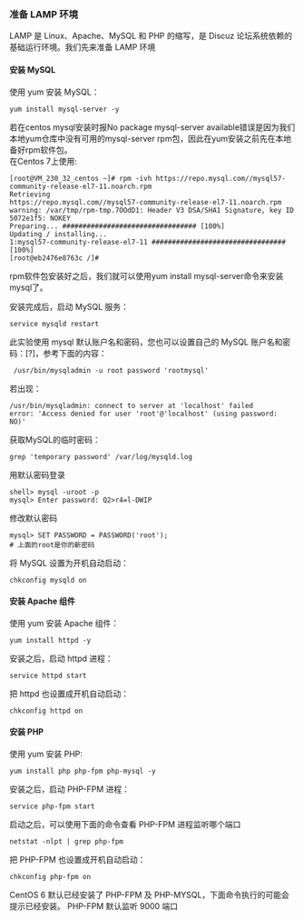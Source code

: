 ### 准备 LAMP 环境
LAMP 是 Linux、Apache、MySQL 和 PHP 的缩写，是 Discuz 论坛系统依赖的基础运行环境。我们先来准备 LAMP 环境

#### 安装 MySQL
使用 yum 安装 MySQL：
```base
yum install mysql-server -y
```

若在centos mysql安装时报No package mysql-server available错误是因为我们本地yum仓库中没有可用的mysql-server rpm包，因此在yum安装之前先在本地备好rpm软件包。<br/>
在Centos 7上使用:
```base
[root@VM_230_32_centos ~]# rpm -ivh https://repo.mysql.com//mysql57-community-release-el7-11.noarch.rpm
Retrieving 
https://repo.mysql.com//mysql57-community-release-el7-11.noarch.rpm
warning: /var/tmp/rpm-tmp.7OOdD1: Header V3 DSA/SHA1 Signature, key ID 5072e1f5: NOKEY
Preparing... ################################# [100%]
Updating / installing...
1:mysql57-community-release-el7-11 ################################# [100%]
[root@eb2476e8763c /]#
```
rpm软件包安装好之后，我们就可以使用yum install mysql-server命令来安装mysql了。


安装完成后，启动 MySQL 服务：
```base
service mysqld restart
```
此实验使用 mysql 默认账户名和密码，您也可以设置自己的 MySQL 账户名和密码：[?]，参考下面的内容：
```base
 /usr/bin/mysqladmin -u root password 'rootmysql'
```
若出现：
```base
/usr/bin/mysqladmin: connect to server at 'localhost' failed
error: 'Access denied for user 'root'@'localhost' (using password: NO)'
```
获取MySQL的临时密码：
```base
grep 'temporary password' /var/log/mysqld.log
```
用默认密码登录
```base
shell> mysql -uroot -p
mysql> Enter password: Q2>r4=l-DWIP
```
修改默认密码
```base
mysql> SET PASSWORD = PASSWORD('root');
# 上面的root是你的新密码
```

将 MySQL 设置为开机自动启动：
```base
chkconfig mysqld on
```

#### 安装 Apache 组件
使用 yum 安装 Apache 组件：
```base
yum install httpd -y
```
安装之后，启动 httpd 进程：
```base
service httpd start
```
把 httpd 也设置成开机自动启动：
```base
chkconfig httpd on
```
#### 安装 PHP
使用 yum 安装 PHP:
```base
yum install php php-fpm php-mysql -y
```
安装之后，启动 PHP-FPM 进程：
```base
service php-fpm start
```
启动之后，可以使用下面的命令查看 PHP-FPM 进程监听哪个端口
```base
netstat -nlpt | grep php-fpm
```
把 PHP-FPM 也设置成开机自动启动：
```base
chkconfig php-fpm on
```
CentOS 6 默认已经安装了 PHP-FPM 及 PHP-MYSQL，下面命令执行的可能会提示已经安装。
PHP-FPM 默认监听 9000 端口
